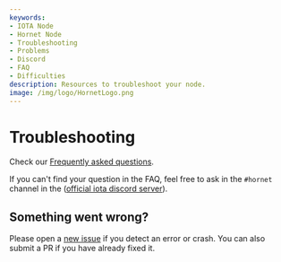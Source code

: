 ```yaml
---
keywords:
- IOTA Node 
- Hornet Node
- Troubleshooting
- Problems
- Discord
- FAQ
- Difficulties
description: Resources to troubleshoot your node.  
image: /img/logo/HornetLogo.png
---
```


# Troubleshooting

Check our [Frequently asked questions](faq.md).

If you can't find your question in the FAQ, feel free to ask in the `#hornet` channel in the ([official iota discord server](https://discord.iota.org/)).

## Something went wrong?

Please open a [new issue](https://github.com/gohornet/hornet/issues/new) if you detect an error or crash. You can also submit a PR if you have already fixed it. 
